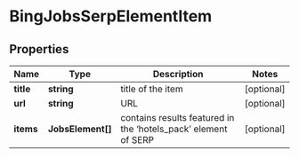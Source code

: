 # BingJobsSerpElementItem

## Properties

| Name | Type | Description | Notes |
|------------ | ------------- | ------------- | -------------|
**title** | **string** | title of the item |[optional]|
**url** | **string** | URL |[optional]|
**items** | **JobsElement[]** | contains results featured in the ‘hotels_pack’ element of SERP |[optional]|